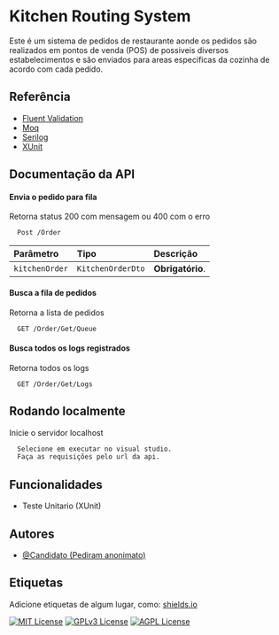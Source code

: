 
# Kitchen Routing System

Este é um sistema de pedidos de restaurante aonde os pedidos são realizados em pontos de venda (POS) de possiveis diversos estabelecimentos e são enviados para areas especificas da cozinha de acordo com cada pedido.



## Referência

 - [Fluent Validation](https://docs.fluentvalidation.net)
 - [Moq](https://github.com/moq/moq)
 - [Serilog](https://github.com/serilog/serilog-extensions-logging-file)
 - [XUnit](https://github.com/xunit/xunit)



## Documentação da API

#### Envia o pedido para fila
Retorna status 200 com mensagem ou 400 com o erro 

```http
  Post /Order
```

| Parâmetro   | Tipo       | Descrição                           |
| :---------- | :--------- | :---------------------------------- |
| `kitchenOrder` | `KitchenOrderDto` | **Obrigatório**.|

#### Busca a fila de pedidos
Retorna a lista de pedidos

```http
  GET /Order/Get/Queue
```


#### Busca todos os logs registrados
Retorna todos os logs

```http
  GET /Order/Get/Logs
```



## Rodando localmente

Inicie o servidor localhost

```bash
  Selecione em executar no visual studio.
  Faça as requisições pelo url da api.
```



## Funcionalidades

- Teste Unitario (XUnit)


## Autores

- [@Candidato (Pediram anonimato)](https://www.github.com/)


## Etiquetas

Adicione etiquetas de algum lugar, como: [shields.io](https://shields.io/)

[![MIT License](https://img.shields.io/badge/License-MIT-green.svg)](https://choosealicense.com/licenses/mit/)
[![GPLv3 License](https://img.shields.io/badge/License-GPL%20v3-yellow.svg)](https://opensource.org/licenses/)
[![AGPL License](https://img.shields.io/badge/license-AGPL-blue.svg)](http://www.gnu.org/licenses/agpl-3.0)

